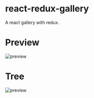 # react-redux-gallery
A react gallery with redux.

# Preview
![preview](https://raw.github.com/ZevenFang/react-redux-gallery/master/screenshot/preview.gif)

# Tree
![preview](https://raw.github.com/ZevenFang/react-redux-gallery/master/screenshot/tree.png)
